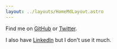 ```yaml
---
layout: ../layouts/HomeMdLayout.astro
---
```


Find me on [GitHub](https://github.com/nasso) or
[Twitter](https://twitter.com/nasso4991).

I also have [LinkedIn](https://www.linkedin.com/in/nasso/) but I don't use it
much.
